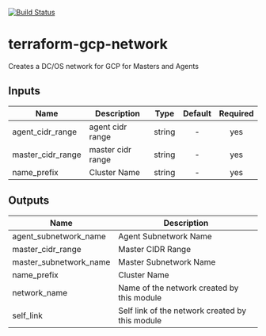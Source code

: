 [![Build Status](https://jenkins-terraform.mesosphere.com/service/dcos-terraform-jenkins/job/dcos-terraform/job/terraform-gcp-network/job/master/badge/icon)](https://jenkins-terraform.mesosphere.com/service/dcos-terraform-jenkins/job/dcos-terraform/job/terraform-gcp-network/job/master/)
#  terraform-gcp-network

Creates a DC/OS network for GCP for Masters and Agents


## Inputs

| Name | Description | Type | Default | Required |
|------|-------------|:----:|:-----:|:-----:|
| agent_cidr_range | agent cidr range | string | - | yes |
| master_cidr_range | master cidr range | string | - | yes |
| name_prefix | Cluster Name | string | - | yes |

## Outputs

| Name | Description |
|------|-------------|
| agent_subnetwork_name | Agent Subnetwork Name |
| master_cidr_range | Master CIDR Range |
| master_subnetwork_name | Master Subnetwork Name |
| name_prefix | Cluster Name |
| network_name | Name of the network created by this module |
| self_link | Self link of the network created by this module |

